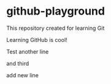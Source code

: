 # github-playground
This repository created for learning Git

Learning GitHub is cool!

Test another line

and third

add new line
